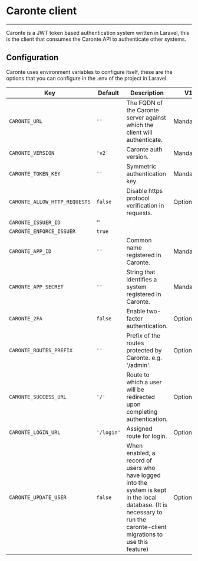 

# Caronte client
---
Caronte is a JWT token based authentication system written in Laravel, this is the client that consumes the Caronte API to authenticate other systems.

## Configuration

Caronte uses environment variables to configure itself, these are the options that you can configure in the .env of the project in Laravel.

| Key                           | Default    | Description                                                                                                                                                               | V1        | V2           |
| ----------------------------- | ---------- | ------------------------------------------------------------------------------------------------------------------------------------------------------------------------- | --------- | ------------ |
| `CARONTE_URL`                 | `''`       | The FQDN of the Caronte server against which the client will authenticate.                                                                                                | Mandatory | Mandatory    |
| `CARONTE_VERSION`             | `'v2'`     | Caronte auth version.                                                                                                                                                     | Mandatory | Optional     |
| `CARONTE_TOKEN_KEY`           | `''`       | Symmetric authentication key.                                                                                                                                             | Mandatory | Not required |
| `CARONTE_ALLOW_HTTP_REQUESTS` | `false`    | Disable https protocol verification in requests.                                                                                                                          | Optional  | Optional     |
| `CARONTE_ISSUER_ID`           | ''         |                                                                                                                                                                           |           |              |
| `CARONTE_ENFORCE_ISSUER`      | `true`     |                                                                                                                                                                           |           |              |
| `CARONTE_APP_ID`              | `''`       | Common name registered in Caronte.                                                                                                                                        | Mandatory | Mandatory    |
| `CARONTE_APP_SECRET`          | `''`       | String that identifies a system registered in Caronte.                                                                                                                    | Mandatory | Mandatory    |
| `CARONTE_2FA`                 | `false`    | Enable two-factor authentication.                                                                                                                                         | Optional  | Optional     |
| `CARONTE_ROUTES_PREFIX`       | `''`       | Prefix of the routes protected by Caronte. e.g. '/admin'.                                                                                                                 | Optional  | Optional     |
| `CARONTE_SUCCESS_URL`         | `'/'`      | Route to which a user will be redirected upon completing authentication.                                                                                                  | Optional  | Optional     |
| `CARONTE_LOGIN_URL`           | `'/login'` | Assigned route for login.                                                                                                                                                 | Optional  | Optional     |
| `CARONTE_UPDATE_USER`         | `false`    | When enabled, a record of users who have logged into the system is kept in the local database. (It is necessary to run the caronte-client migrations to use this feature) | Optional  | Optional     |


